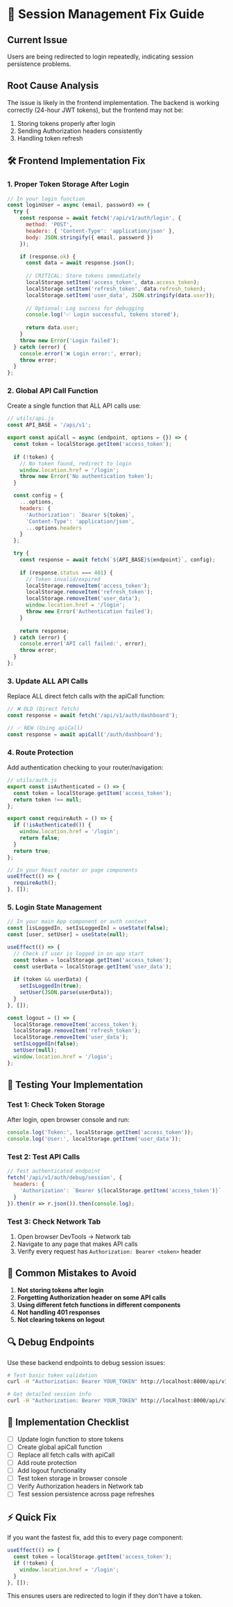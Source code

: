 # 🔐 Session Management Fix Guide

## Current Issue
Users are being redirected to login repeatedly, indicating session persistence problems.

## Root Cause Analysis
The issue is likely in the frontend implementation. The backend is working correctly (24-hour JWT tokens), but the frontend may not be:
1. Storing tokens properly after login
2. Sending Authorization headers consistently
3. Handling token refresh

## 🛠️ Frontend Implementation Fix

### 1. **Proper Token Storage After Login**
```javascript
// In your login function
const loginUser = async (email, password) => {
  try {
    const response = await fetch('/api/v1/auth/login', {
      method: 'POST',
      headers: { 'Content-Type': 'application/json' },
      body: JSON.stringify({ email, password })
    });

    if (response.ok) {
      const data = await response.json();
      
      // CRITICAL: Store tokens immediately
      localStorage.setItem('access_token', data.access_token);
      localStorage.setItem('refresh_token', data.refresh_token);
      localStorage.setItem('user_data', JSON.stringify(data.user));
      
      // Optional: Log success for debugging
      console.log('✅ Login successful, tokens stored');
      
      return data.user;
    }
    throw new Error('Login failed');
  } catch (error) {
    console.error('❌ Login error:', error);
    throw error;
  }
};
```

### 2. **Global API Call Function**
Create a single function that ALL API calls use:

```javascript
// utils/api.js
const API_BASE = '/api/v1';

export const apiCall = async (endpoint, options = {}) => {
  const token = localStorage.getItem('access_token');
  
  if (!token) {
    // No token found, redirect to login
    window.location.href = '/login';
    throw new Error('No authentication token');
  }

  const config = {
    ...options,
    headers: {
      'Authorization': `Bearer ${token}`,
      'Content-Type': 'application/json',
      ...options.headers
    }
  };

  try {
    const response = await fetch(`${API_BASE}${endpoint}`, config);
    
    if (response.status === 401) {
      // Token invalid/expired
      localStorage.removeItem('access_token');
      localStorage.removeItem('refresh_token');
      localStorage.removeItem('user_data');
      window.location.href = '/login';
      throw new Error('Authentication failed');
    }
    
    return response;
  } catch (error) {
    console.error('API call failed:', error);
    throw error;
  }
};
```

### 3. **Update ALL API Calls**
Replace ALL direct fetch calls with the apiCall function:

```javascript
// ❌ OLD (Direct fetch)
const response = await fetch('/api/v1/auth/dashboard');

// ✅ NEW (Using apiCall)
const response = await apiCall('/auth/dashboard');
```

### 4. **Route Protection**
Add authentication checking to your router/navigation:

```javascript
// utils/auth.js
export const isAuthenticated = () => {
  const token = localStorage.getItem('access_token');
  return token !== null;
};

export const requireAuth = () => {
  if (!isAuthenticated()) {
    window.location.href = '/login';
    return false;
  }
  return true;
};

// In your React router or page components
useEffect(() => {
  requireAuth();
}, []);
```

### 5. **Login State Management**
```javascript
// In your main App component or auth context
const [isLoggedIn, setIsLoggedIn] = useState(false);
const [user, setUser] = useState(null);

useEffect(() => {
  // Check if user is logged in on app start
  const token = localStorage.getItem('access_token');
  const userData = localStorage.getItem('user_data');
  
  if (token && userData) {
    setIsLoggedIn(true);
    setUser(JSON.parse(userData));
  }
}, []);

const logout = () => {
  localStorage.removeItem('access_token');
  localStorage.removeItem('refresh_token');
  localStorage.removeItem('user_data');
  setIsLoggedIn(false);
  setUser(null);
  window.location.href = '/login';
};
```

## 🧪 Testing Your Implementation

### Test 1: Check Token Storage
After login, open browser console and run:
```javascript
console.log('Token:', localStorage.getItem('access_token'));
console.log('User:', localStorage.getItem('user_data'));
```

### Test 2: Test API Calls
```javascript
// Test authenticated endpoint
fetch('/api/v1/auth/debug/session', {
  headers: {
    'Authorization': `Bearer ${localStorage.getItem('access_token')}`
  }
}).then(r => r.json()).then(console.log);
```

### Test 3: Check Network Tab
1. Open browser DevTools → Network tab
2. Navigate to any page that makes API calls
3. Verify every request has `Authorization: Bearer <token>` header

## 🚨 Common Mistakes to Avoid

1. **Not storing tokens after login**
2. **Forgetting Authorization header on some API calls**
3. **Using different fetch functions in different components**
4. **Not handling 401 responses**
5. **Not clearing tokens on logout**

## 🔍 Debug Endpoints

Use these backend endpoints to debug session issues:

```bash
# Test basic token validation
curl -H "Authorization: Bearer YOUR_TOKEN" http://localhost:8000/api/v1/auth/token-test

# Get detailed session info
curl -H "Authorization: Bearer YOUR_TOKEN" http://localhost:8000/api/v1/auth/debug/session
```

## 📝 Implementation Checklist

- [ ] Update login function to store tokens
- [ ] Create global apiCall function
- [ ] Replace all fetch calls with apiCall
- [ ] Add route protection
- [ ] Add logout functionality
- [ ] Test token storage in browser console
- [ ] Verify Authorization headers in Network tab
- [ ] Test session persistence across page refreshes

## ⚡ Quick Fix

If you want the fastest fix, add this to every page component:

```javascript
useEffect(() => {
  const token = localStorage.getItem('access_token');
  if (!token) {
    window.location.href = '/login';
  }
}, []);
```

This ensures users are redirected to login if they don't have a token.